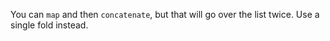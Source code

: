 You can `map` and then `concatenate`, but that will go over the list twice. Use a single fold
instead.
